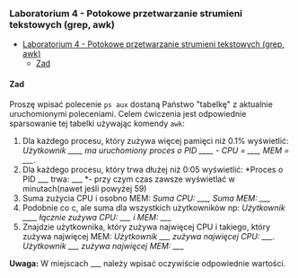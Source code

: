### Laboratorium 4 - Potokowe przetwarzanie strumieni tekstowych (grep, awk)

- [Laboratorium 4 - Potokowe przetwarzanie strumieni tekstowych (grep, awk)](#laboratorium-4---potokowe-przetwarzanie-strumieni-tekstowych-grep-awk)
  - [Zad](#zad)

#### Zad
Proszę wpisać polecenie `ps aux` dostaną Państwo "tabelkę" z aktualnie uruchomionymi poleceniami. Celem ćwiczenia jest odpowiednie sparsowanie tej tabelki używając komendy `awk`:

1. Dla każdego procesu, który zużywa więcej pamięci niż 0.1% wyświetlić: *Użytkownik ____ ma uruchomiony proces o PID ____ - CPU = ___, MEM = ___*.
2. Dla każdego procesu, który trwa dłużej niż 0:05 wyświetlić: *Proces o PID ___ trwa: ___ *- przy czym czas zawsze wyświetlać w minutach(nawet jeśli powyżej 59)
3. Suma zużycia CPU i osobno MEM: *Suma CPU: ___, Suma MEM: ___*
4. Podobnie co c, ale suma dla wszystkich użytkowników np: *Użytkownik ____ łącznie zużywa CPU: ___ i MEM: ___*
5. Znajdzie użytkownika, który zużywa najwięcej CPU i takiego, który zużywa najwięcej MEM: *Użytkownik ___ zużywa najwięcej CPU: ___. Użytkownik ___ zużywa najwięcej MEM: __*_

**Uwaga:** W miejscach ___ należy wpisać oczywiście odpowiednie wartości.

   
```bash

```
